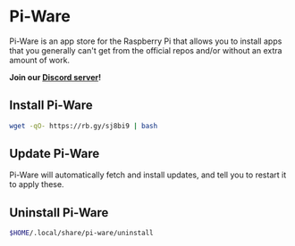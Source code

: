 # Pi-Ware
Pi-Ware is an app store for the Raspberry Pi that allows you to install apps that you generally can't get from the official repos and/or without an extra amount of work.

**Join our [Discord server](https://discord.gg/QFfq4fP9DA)!** 

## Install Pi-Ware
```sh
wget -qO- https://rb.gy/sj8bi9 | bash
```

## Update Pi-Ware
Pi-Ware will automatically fetch and install updates, and tell you to restart it to apply these.

## Uninstall Pi-Ware
```sh
$HOME/.local/share/pi-ware/uninstall
```
